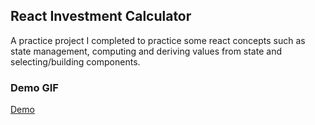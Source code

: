 ## React Investment Calculator

A practice project I completed to practice some react concepts such as state management, computing and deriving values from state and selecting/building components.

### Demo GIF
[Demo](./public/investment-calc-demo.gif)